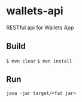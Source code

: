 # wallets-api
RESTful api for Wallets App

## Build
`$ mvn clear`
`$ mvn install`

## Run
`java -jar target/<fat jar>`
